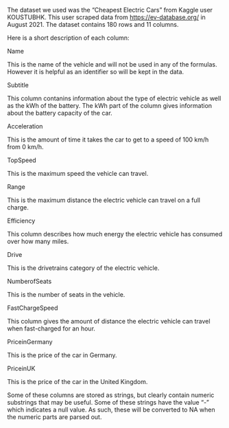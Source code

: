 The dataset we used was the “Cheapest Electric Cars” from Kaggle user KOUSTUBHK. This user scraped data from https://ev-database.org/ in August 2021. The dataset contains 180 rows and 11 columns.

Here is a short description of each column:

Name

This is the name of the vehicle and will not be used in any of the formulas. However it is helpful as an identifier so will be kept in the data.

Subtitle

This column contanins information about the type of electric vehicle as well as the kWh of the battery. The kWh part of the column gives information about the battery capacity of the car.

Acceleration

This is the amount of time it takes the car to get to a speed of 100 km/h from 0 km/h.

TopSpeed

This is the maximum speed the vehicle can travel.

Range

This is the maximum distance the electric vehicle can travel on a full charge.

Efficiency

This column describes how much energy the electric vehicle has consumed over how many miles.

Drive

This is the drivetrains category of the electric vehicle.

NumberofSeats

This is the number of seats in the vehicle.

FastChargeSpeed

This column gives the amount of distance the electric vehicle can travel when fast-charged for an hour.

PriceinGermany

This is the price of the car in Germany.

PriceinUK

This is the price of the car in the United Kingdom.

Some of these columns are stored as strings, but clearly contain numeric substrings that may be useful. Some of these strings have the value “-” which indicates a null value. As such, these will be converted to NA when the numeric parts are parsed out.
